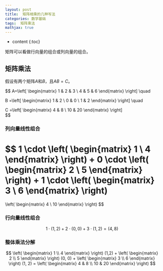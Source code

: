```yaml
---
layout: post
title:  矩阵相乘的几种写法
categories: 数学基础
tags:  矩阵乘法
mathjax: true
---
```


* content
{:toc}

矩阵可以看做行向量的组合或列向量的组合。





## 矩阵乘法

假设有两个矩阵$A$和$B$，且$AB=C$。

$$
A=\left[
   \begin{matrix}
   1 & 2 & 3 \\
   4 & 5 & 6 
  \end{matrix} \right]  \quad
  
B =\left[
   \begin{matrix}
   1 & 2  \\
   0 & 0 \\
   1 & 2 
  \end{matrix} \right]  \quad

C =\left[
   \begin{matrix}
   4 & 8  \\
   10 & 20 
  \end{matrix} \right]   
$$

### 列向量线性组合

$$
1 \cdot \left( 
	\begin{matrix}
	1 \\ 4
	\end{matrix} 
	\right)  + 
0 \cdot
	\left( 
	\begin{matrix}
	2 \\ 5
	\end{matrix} 
	\right)  + 
1 \cdot
	\left( 
	\begin{matrix}
	3 \\ 6
	\end{matrix} 
	\right) 
=
\left( 
\begin{matrix}
	4 \\ 10
\end{matrix} 
\right)	
$$

### 行向量线性组合

$$
1 \cdot (1,2) + 2 \cdot (0, 0) + 3 \cdot (1,2) = (4, 8)
$$

### 整体乘法分解

$$
\left( 
	\begin{matrix}
	1 \\ 4
	\end{matrix} 
\right) (1,2) + 
\left( 
	\begin{matrix}
	2 \\ 5
	\end{matrix} 
	\right) (0, 0) +
\left( 
	\begin{matrix}
	3 \\ 6
	\end{matrix} 
	\right) (1, 2) = 
\left(
   \begin{matrix}
   4 & 8  \\
   10 & 20 
  \end{matrix} \right)
$$